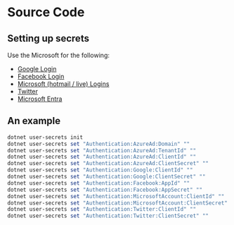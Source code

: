 # Source Code

## Setting up secrets

Use the Microsoft for the following:
- [Google Login](https://learn.microsoft.com/en-us/aspnet/core/security/authentication/social/google-logins?view=aspnetcore-8.0)
- [Facebook Login](https://learn.microsoft.com/en-us/aspnet/core/security/authentication/social/facebook-logins?view=aspnetcore-8.0)
- [Microsoft (hotmail / live) Logins](https://learn.microsoft.com/en-us/aspnet/core/security/authentication/social/microsoft-logins?view=aspnetcore-8.0)
- [Twitter](https://learn.microsoft.com/en-us/aspnet/core/security/authentication/social/twitter-logins?view=aspnetcore-8.0)
- [Microsoft Entra](https://learn.microsoft.com/en-us/entra/identity-platform/tutorial-blazor-server)

## An example

```powershell
dotnet user-secrets init
dotnet user-secrets set "Authentication:AzureAd:Domain" ""
dotnet user-secrets set "Authentication:AzureAd:TenantId" ""
dotnet user-secrets set "Authentication:AzureAd:ClientId" ""
dotnet user-secrets set "Authentication:AzureAd:ClientSecret" ""
dotnet user-secrets set "Authentication:Google:ClientId" ""
dotnet user-secrets set "Authentication:Google:ClientSecret" ""
dotnet user-secrets set "Authentication:Facebook:AppId" ""
dotnet user-secrets set "Authentication:Facebook:AppSecret" ""
dotnet user-secrets set "Authentication:MicrosoftAccount:ClientId" ""
dotnet user-secrets set "Authentication:MicrosoftAccount:ClientSecret" ""
dotnet user-secrets set "Authentication:Twitter:ClientId" ""
dotnet user-secrets set "Authentication:Twitter:ClientSecret" ""
```
